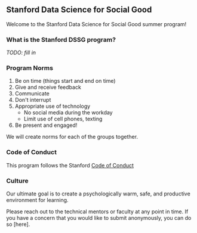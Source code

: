 ## Stanford Data Science for Social Good

Welcome to the Stanford Data Science for Social Good summer program!

### What is the Stanford DSSG program?

*TODO: fill in*

### Program Norms
1. Be on time (things start and end on time)
2. Give and receive feedback
3. Communicate
4. Don't interrupt
5. Appropriate use of technology
    * No social media during the workday
    * Limit use of cell phones, texting
6. Be present and engaged!

We will create norms for each of the groups together. 

### Code of Conduct
This program follows the Stanford [Code of Conduct](https://adminguide.stanford.edu/chapter-1/subchapter-1/policy-1-1-1)

### Culture
Our ultimate goal is to create a psychologically warm, safe, and productive environment for learning. 

Please reach out to the technical mentors or faculty at any point in time.
If you have a concern that you would like to submit anonymously, you can do so [here].
